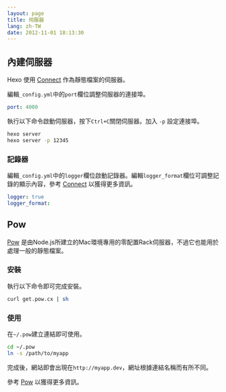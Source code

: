 ```yaml
---
layout: page
title: 伺服器
lang: zh-TW
date: 2012-11-01 18:13:30
---
```


## 內建伺服器

Hexo 使用 [Connect][1] 作為靜態檔案的伺服器。

編輯`_config.yml`中的`port`欄位調整伺服器的連接埠。

``` yaml
port: 4000
```

執行以下命令啟動伺服器，按下`Ctrl+C`關閉伺服器。加入 `-p` 設定連接埠。

``` bash
hexo server
hexo server -p 12345
```

### 記錄器

編輯`_config.yml`中的`logger`欄位啟動記錄器。編輯`logger_format`欄位可調整記錄的顯示內容，參考 [Connect][4] 以獲得更多資訊。

``` yaml
logger: true
logger_format:
```

## Pow

[Pow][2] 是由Node.js所建立的Mac環境專用的零配置Rack伺服器，不過它也能用於處理一般的靜態檔案。

### 安裝

執行以下命令即可完成安裝。

``` bash
curl get.pow.cx | sh
```

### 使用

在`~/.pow`建立連結即可使用。

``` bash
cd ~/.pow
ln -s /path/to/myapp
```

完成後，網站即會出現在`http://myapp.dev`，網址根據連結名稱而有所不同。

參考 [Pow][3] 以獲得更多資訊。

[1]: https://github.com/senchalabs/connect
[2]: http://pow.cx/
[3]: http://pow.cx/manual.html
[4]: http://www.senchalabs.org/connect/logger.html
